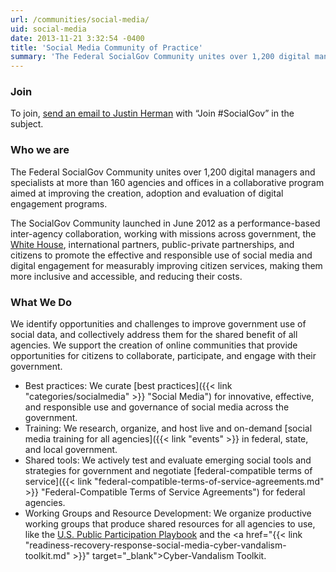 ```yaml
---
url: /communities/social-media/
uid: social-media
date: 2013-11-21 3:32:54 -0400
title: 'Social Media Community of Practice'
summary: 'The Federal SocialGov Community unites over 1,200 digital managers and specialists at more than 160 agencies and offices in a collaborative program aimed at improving the creation, adoption and evaluation of digital engagement programs.'
---
```


### Join

To join, [send an email to Justin Herman](mailto:justin.herman@gsa.gov?subject=Join%20%23SocialGov) with “Join #SocialGov” in the subject.

### Who we are

The Federal SocialGov Community unites over 1,200 digital managers and specialists at more than 160 agencies and offices in a collaborative program aimed at improving the creation, adoption and evaluation of digital engagement programs.

The SocialGov Community launched in June 2012 as a performance-based inter-agency collaboration, working with missions across government, the [White House](http://www.whitehouse.gov/), international partners, public-private partnerships, and citizens to promote the effective and responsible use of social media and digital engagement for measurably improving citizen services, making them more inclusive and accessible, and reducing their costs.

### What We Do

We identify opportunities and challenges to improve government use of social data, and collectively address them for the shared benefit of all agencies. We support the creation of online communities that provide opportunities for citizens to collaborate, participate, and engage with their government.

  * Best practices: We curate [best practices]({{< link "categories/socialmedia" >}} "Social Media") for innovative, effective, and responsible use and governance of social media across the government.
  * Training: We research, organize, and host live and on-demand [social media training for all agencies]({{< link "events" >}} in federal, state, and local government.
  * Shared tools: We actively test and evaluate emerging social tools and strategies for government and negotiate [federal-compatible terms of service]({{< link "federal-compatible-terms-of-service-agreements.md" >}} "Federal-Compatible Terms of Service Agreements") for federal agencies.
  * Working Groups and Resource Development: We organize productive working groups that produce shared resources for all agencies to use, like the <a href="https://www.whitehouse.gov/blog/2015/02/03/announcing-us-public-participation-playbook" target="_blank">U.S. Public Participation Playbook</a> and the <a href="{{< link "readiness-recovery-response-social-media-cyber-vandalism-toolkit.md" >}}" target="_blank">Cyber-Vandalism Toolkit</a>.
